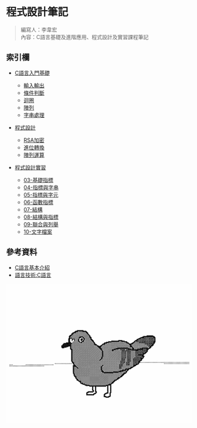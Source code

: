 # 程式設計筆記
>編寫人：李韋宏  
>內容：C語言基礎及進階應用、程式設計及實習課程筆記
## 索引欄

+ [C語言入門基礎](./C語言入門基礎)
   + [輸入輸出](./C語言入門基礎/輸入輸出.md)
   + [條件判斷](./C語言入門基礎/條件判斷.md)
   + [迴圈](./C語言入門基礎/迴圈.md)
   + [陣列](./C語言入門基礎/陣列.md)
   + [字串處理](./C語言入門基礎/字串.md)
   
+ [程式設計](./程式設計)
   + [RSA加密](./程式設計/RSA加密.c)
   + [進位轉換](./程式設計/二進轉十進&十進轉二進.md)
   + [陣列運算](./程式設計/陣列運算.md)
   
+ [程式設計實習](./程式設計實習)
   + [03-基礎指標](./程式設計實習/W3基礎指標.md)
   + [04-指標與字串](./程式設計實習/W4指標與字串.md)
   + [05-指標與字元](./程式設計實習/)
   + [06-函數指標](./程式設計實習/)
   + [07-結構](./程式設計實習/)
   + [08-結構與指標](./程式設計實習/)
   + [09-聯合與列舉](./程式設計實習/)
   + [10-文字檔案](./程式設計實習/)
## 參考資料
   + [C語言基本介紹](http://www2.lssh.tp.edu.tw/~hlf/class-1/lang-c/index.htm?fbclid=IwAR34EjBm10635jdUERfG_C0SZvZFKU_4dDCef3TyHWGVpnGk3BtQfPxFY6I)   
   + [語言技術:C語言](https://openhome.cc/Gossip/CGossip/)    


   ![](./meme/程式鴿子.gif)

